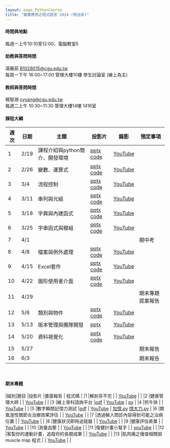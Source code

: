 ```yaml
---
layout: page_PythonCourse
title: "健康應用之程式語言 2024 (物治系)"
---
```

<!---
課程代碼 GT0174
開課序號 61033
學生人數 49人
-->

#### 時間與地點
每週一上午10:10至12:00，電腦教室5<br/>

#### 助教與答問時間
湯雁茹 B1028015@cgu.edu.tw <br/>
每周一下午 16:00~17:00 管理大樓10樓 學生討論室 (線上為主) <br/>

#### 教師與答問時間
楊智淵 cyyang@cgu.edu.tw <br/>
每週二上午 10:30~11:30 管理大樓14樓 1416室<br/>

#### 課程大綱

|週次|日期   |主題                       |投影片   |錄影       | 預定事項     |
|--- |---   |---                        |---     |---        |---       |
|1   |2/19  | 課程介紹與python簡介、開發環境       | [pptx](https://changgunguniversity-my.sharepoint.com/:p:/g/personal/d000019097_cgu_edu_tw/EWE2xpbRm9tLhgnKREF8LYABDFQ8D7Vm7N0F1dwjnPosrQ?e=rhte1G) [code](https://changgunguniversity-my.sharepoint.com/:f:/g/personal/d000019097_cgu_edu_tw/EgTC2j0wDgNLn4HNjNtp0iMBrfHhnS90_YSWiKoJk7lYeQ?e=lQQcd1)       |  [YouTube](https://youtu.be/BXqpsbl7iEw)        |          |
|2   |2/26  | 變數、運算式               | [pptx](https://changgunguniversity-my.sharepoint.com/:p:/g/personal/d000019097_cgu_edu_tw/EY6dsm6bQQhFlRL1wAIaq6UBA6F3OvZkpVxUgJZCxCVAVw?e=WX8hdP) [code](https://changgunguniversity-my.sharepoint.com/:f:/g/personal/d000019097_cgu_edu_tw/EnoxoOREvOJNrwGwixNMcrEBGf7jzcqb2-FQJIiDJbkE5w?e=HgKhjz)       | [YouTube](https://youtu.be/FK1JJ8RebwM)         |          |
|3   |3/4   | 流程控制                   | [pptx](https://changgunguniversity-my.sharepoint.com/:p:/g/personal/d000019097_cgu_edu_tw/EeMYxYwmjtRBuLm3Eegy3eQBeeJ3ZmcrsIsNniZJYFpGLg?e=oZDU6e) [code](https://changgunguniversity-my.sharepoint.com/:f:/g/personal/d000019097_cgu_edu_tw/EhT6fGcO-ZtMritw7V76TVkBbbLEMFN2SXtT3rtcIrbrrg?e=1FM4eA)       | [YouTube](https://youtu.be/R-smuRewNto)        |           |
|4   |3/11  | 串列與元組                 | [pptx](https://changgunguniversity-my.sharepoint.com/:p:/g/personal/d000019097_cgu_edu_tw/Ee3AWvv3CLJApC2Yka-uawIBWy_Zu2BhvLjqkV7j-NFAyQ?e=WO5Onf) [code](https://changgunguniversity-my.sharepoint.com/:f:/g/personal/d000019097_cgu_edu_tw/EsCHuAhwxRRHh-sJBB9EW5IBNf9Z8JYTnPmjbe5XmeigzA?e=04H3di) | [YouTube](https://youtu.be/da-sBSt3AbU)       |           |
|5   |3/18  | 字典與內建函式             | [pptx](https://changgunguniversity-my.sharepoint.com/:p:/g/personal/d000019097_cgu_edu_tw/EebmFCAw7JJCjDhDOIKXDt8BNWG1I30HoofKADayvb0dpQ?e=ofhFlI) [code](https://changgunguniversity-my.sharepoint.com/:f:/g/personal/d000019097_cgu_edu_tw/EtmuGX643CBLn3USBrfPN3UBp6UuzIx2GQPJmfmOUGC4pQ?e=wusdHr)      | [YouTube](https://youtu.be/sRdBv0le5Xs)        |           |
|6   |3/25  | 字串函式與模組             | [pptx](https://changgunguniversity-my.sharepoint.com/:p:/g/personal/d000019097_cgu_edu_tw/EUB9mx7ZFThJs-UQjdMJ3-IBgQy-6Uf2RCTCefrre5a8ZQ?e=PMGYSh) [code](https://changgunguniversity-my.sharepoint.com/:f:/g/personal/d000019097_cgu_edu_tw/EkxhPemj-n5Klnun5d-1jPIBi3svaxpe4M0Elg2218C0gw?e=7hgQBV)      | [YouTube](https://youtu.be/PGfVzQzwxA8)        |           |
|7   |4/1   |                           |        |         | 期中考     |
|8   |4/8   | 檔案與例外處理             | [pptx](https://changgunguniversity-my.sharepoint.com/:p:/g/personal/d000019097_cgu_edu_tw/EUQTzfoRRKdApu4OVjMp-JIBtB9Hxz1-jDhbs_S3WJoE2A?e=E3H6uB) [code](https://changgunguniversity-my.sharepoint.com/:f:/g/personal/d000019097_cgu_edu_tw/Ety4j-b6eZtDuqw2zucANAUBbJyoLTqjiW9bqnuJVlXSzw?e=ANfxbi)    | [YouTube](https://youtu.be/JdwecUdfH7c)        |              |
|9   |4/15  | Excel套件                 | [pptx](https://changgunguniversity-my.sharepoint.com/:p:/g/personal/d000019097_cgu_edu_tw/EZlRhpzasblInA8Z6vZi3YoBOcqjuwlAMWxpqVtBwVStUg?e=ZKKuao) [code](https://changgunguniversity-my.sharepoint.com/:f:/g/personal/d000019097_cgu_edu_tw/EmP1PRsTHz9Jr-HVFbjxHf4BhYLPkrefq5B22ME1etOldw?e=KxXGny)     | [YouTube](https://youtu.be/bs9yTIZY1ME)        |              |
|10  |4/22  | 圖形使用者介面                  | [pptx](https://changgunguniversity-my.sharepoint.com/:p:/g/personal/d000019097_cgu_edu_tw/EUw4cLAFgOBHupTjdkajLj8BKaSvBO1jlGgsVoNx0Q_nqA?e=oYqMYG) [code](https://changgunguniversity-my.sharepoint.com/:f:/g/personal/d000019097_cgu_edu_tw/ErHzk2dt7RpKvep29M4CIKIBTjOaAo0NgI625RKQndoMXg?e=6o8WyN)     | [YouTube](https://youtu.be/6cRjNZqJwAs)        |              |
|11  |4/29  |                            |      |         |  期末專題提案報告            |
|12  |5/6   | 類別與物件             | [pptx](https://changgunguniversity-my.sharepoint.com/:p:/g/personal/d000019097_cgu_edu_tw/EapcjnEA6wpIoAUqsi5CuzUBurxSZkZT0_xVjhg3L4_7XA?e=FrMvhL) [code](https://changgunguniversity-my.sharepoint.com/:f:/g/personal/d000019097_cgu_edu_tw/EgpQL4T45VlBoZ_HgvTMRxoBKjG6uMn-xc1VvWFmktJUzw?e=jfcEk2)     | [YouTube](https://youtu.be/dq7uzbYFS7w)        |              |
|13  |5/13  | 版本管理與團隊開發                 | [pptx](https://changgunguniversity-my.sharepoint.com/:p:/g/personal/d000019097_cgu_edu_tw/EdT1fxQYCf9JqYHEdgncxW8BToHpEht1-r34xKupZeIgnw?e=XLwDB5)      | [YouTube](https://youtu.be/Ut7cpZyClW0)        |              |
|14  |5/20  | 資料視覺化                      | [pptx](https://changgunguniversity-my.sharepoint.com/:p:/g/personal/d000019097_cgu_edu_tw/EWJUD6SPIh9CvdZDMmXqZkABg4JobvB2UqE9_ZzizZWOwg?e=Rs4SPc) [code](https://changgunguniversity-my.sharepoint.com/:f:/g/personal/d000019097_cgu_edu_tw/Em-5_MuOQhtCiTGIylEmZbsBucJwwYBQnlJJAQI4OOD37w?e=lLUiSF)    | [YouTube](https://youtu.be/4COPRj1V-7A)        |               |
|15  |5/27  |                           |      |         |  期末報告      |
|16  |6/3   |                           |      |         |  期末報告       |

<br/>

#### 期末專題

|組別|題目                               |投影片                  |書面報告 | 程式碼  |
|1   |解剖背不完                         |                       | [YouTube](https://youtu.be/DNtP9B4k1mk)       |        |
|2   |健康管理大師                       |                       | [YouTube](https://youtu.be/AM-hp5TiP1g)       |        |
|3   |線上骨科諮詢平台                   |[pdf](https://www.dropbox.com/scl/fi/67mvtigj3ytakeoa49b9l/.pdf?rlkey=7f9u7fbgwt93qpb36flskccmw&dl=0)                      | [YouTube](https://youtu.be/HIuPj-w2l8I)       | [py](https://www.dropbox.com/scl/fi/zh8fs7zmz5j9rju2bep0p/project.py?rlkey=6dfuzehdww8yeap3zpy96f7fr&dl=0)       |
|4   |煎牛排                             |                       | [YouTube](https://youtu.be/f0o6bOq6YEs)        |        |
|5   |數字瞬間記憶力測試                  |[pdf](https://www.dropbox.com/scl/fi/bduauvcmsk7hms1h4f3gi/_.pdf?rlkey=ox4dbr9sg2qj5l2fhwixd3267&dl=0)                       | [YouTube](https://youtu.be/jDm2WsKoFKI)        | [加憶.py](https://www.dropbox.com/scl/fi/318fzyvjtfrvqpweu0mp0/.py?rlkey=1g3k8igicr72xdysx9gk9mkct&dl=0) [憶大力.py](https://www.dropbox.com/scl/fi/eowz3qv99h7i8pacc438u/.py?rlkey=p08kq9iyko5xy2r4eyk4qopk4&dl=0)       |
|6   |類風溼性關節炎治療效果評估          |                       | [YouTube](https://youtu.be/oYILkIvXwaw)       |        |
|7   |透過輸入問診內容得到可能之治病位置  |                       | [YouTube](https://youtu.be/B5GtDDhBb_4)       |        |
|8   |健康狀況即時追蹤器                  |                       | [YouTube](https://youtu.be/IQYZMGW_a9Q)       |        |
|9   |健康評估表單                        |                       | [YouTube](https://youtu.be/Q9I9YrjkFAU)       |        |
|10  |測量血壓                            |                       | [YouTube](https://youtu.be/BRXIFtnCQhQ)       |        |
|11  |復健計畫小幫手                      |                       | [youTube](https://youtu.be/I8NVYbzZq4Q)       |        |
|12  |客製你的運動計畫，追蹤你的長期成果  |                       | [YouTube](https://youtu.be/wAikN8j6dKI)       |        |
|13  |肌肉痛之搜查相關部muscle map 程式   |                       | [YouTube](https://youtu.be/beD48Vjhsqs)       |        |

<br/>
